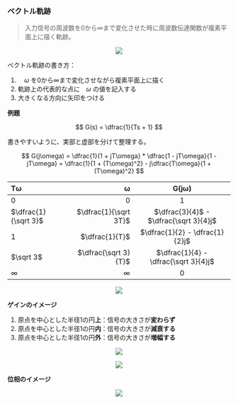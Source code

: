 ### ベクトル軌跡
> 入力信号の周波数を0から∞まで変化させた時に周波数伝達関数が複素平面上に描く軌跡。

<p align="center">
    <img src="https://controlabo.com/wp-content/uploads/2022/04/vector_locus_intro.png"/>
</p>

ベクトル軌跡の書き方：
1. 　$\omega$ を0から∞まで変化させながら複素平面上に描く
2. 軌跡上の代表的な点に　$\omega$ の値を記入する
3. 大きくなる方向に矢印をつける

**例題**

$$
  G(s) = \dfrac{1}{Ts + 1}
$$

書きやすいように、実部と虚部を分けて整理する。

$$
  G(j\omega) = \dfrac{1}{1 + jT\omega} * \dfrac{1 - jT\omega}{1 - jT\omega} = \dfrac{1}{1 + (T\omega)^2} - j\dfrac{T\omega}{1 + (T\omega)^2}
$$

<center>

| Tω | ω  | G(jω) |
| :-----| ----: | :----: |
| 0 | 0 | 1 |
| $\dfrac{1}{\sqrt 3}$ | $\dfrac{1}{\sqrt 3T}$ | $\dfrac{3}{4}$ - $\dfrac{\sqrt 3}{4}j$|
| 1 | $\dfrac{1}{T}$ | $\dfrac{1}{2} - \dfrac{1}{2}j$
| $\sqrt 3$ | $\dfrac{\sqrt 3}{T}$ | $\dfrac{1}{4} - \dfrac{\sqrt 3}{4}j$
| ∞ | ∞ | 0|

</center>

<p align="center">
    <img src="https://controlabo.com/wp-content/uploads/2022/04/vector_locus_1st_plot.png"/>
</p>

**ゲインのイメージ**

1. 原点を中心とした半径1の円**上**：信号の大きさが**変わらず**
2. 原点を中心とした半径1の円**内**：信号の大きさが**減衰する**
3. 原点を中心とした半径1の円**外**：信号の大きさが**増幅する**

<p align="center">
    <img src="https://controlabo.com/wp-content/uploads/2022/04/vector_locus_gain.png"/>
</p>

<p align="center">
    <img src="https://controlabo.com/wp-content/uploads/2022/04/vector_locus_gain_example.png"/>
</p>

**位相のイメージ**

<p align="center">
    <img src="https://controlabo.com/wp-content/uploads/2022/04/vector_locus_phase.png"/>
</p>